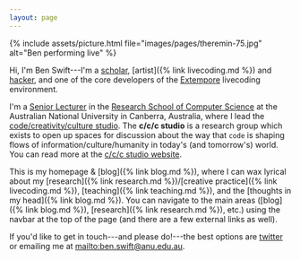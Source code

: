 ```yaml
---
layout: page
---
```


{% include assets/picture.html file="images/pages/theremin-75.jpg" alt="Ben performing live" %}

Hi, I'm Ben Swift---I'm a
[scholar](https://scholar.google.com/citations?user=OQdYgLEAAAAJ), [artist]({%
link livecoding.md %}) and [hacker](https://github.com/benswift), and one of the
core developers of the [Extempore](https://github.com/digego/extempore)
livecoding environment.

I'm a [Senior Lecturer](https://cecs.anu.edu.au/people/ben-swift) in the
[Research School of Computer Science](https://cs.anu.edu.au/) at the Australian
National University in Canberra, Australia, where I lead the
[code/creativity/culture
studio](https://cs.anu.edu.au/code-creativity-culture/). The **c/c/c studio** is
a research group which exists to open up spaces for discussion about the way
that `code` is shaping flows of information/culture/humanity in today's (and
tomorrow's) world. You can read more at the [c/c/c studio
website](https://cs.anu.edu.au/code-creativity-culture/).

This is my homepage & [blog]({% link blog.md %}), where I can
wax lyrical about my [research]({% link research.md
%})/[creative practice]({% link livecoding.md %}),
[teaching]({% link teaching.md %}), and the [thoughts in my
head]({% link blog.md %}). You can navigate to the main areas
([blog]({% link blog.md %}), [research]({%
link research.md %}), etc.) using the navbar at the top of the page (and there
are a few external links as well).

If you'd like to get in touch---and please do!---the best options are
[twitter](https://twitter.com/benswift) or emailing me at
<mailto:ben.swift@anu.edu.au>.
